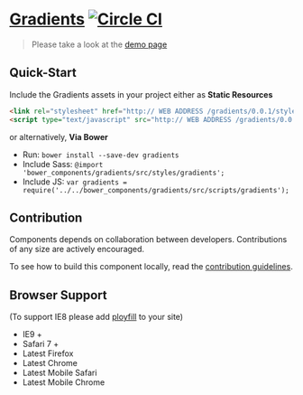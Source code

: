 [Gradients](http://skyglobal.github.io/gradients)  [![Circle CI](https://circleci.com/gh/skyglobal/gradients/tree/master.svg?style=svg)](https://circleci.com/gh/skyglobal/gradients/tree/master)
========================

> Please take a look at the [demo page](http://skyglobal.github.io/gradients)

## Quick-Start

Include the Gradients assets in your project either as **Static Resources**

```html
<link rel="stylesheet" href="http:// WEB ADDRESS /gradients/0.0.1/styles/gradients.min.css" />
<script type="text/javascript" src="http:// WEB ADDRESS /gradients/0.0.1/scripts/gradients.min.js"></script>
```

or alternatively, **Via Bower**

 * Run: `bower install --save-dev gradients`
 * Include Sass: `@import 'bower_components/gradients/src/styles/gradients';`
 * Include JS: `var gradients = require('../../bower_components/gradients/src/scripts/gradients');`

## Contribution

Components depends on collaboration between developers. Contributions of any size are actively encouraged.

To see how to build this component locally, read the [contribution guidelines](CONTRIBUTING.md).

## Browser Support

(To support IE8 please add [ployfill](https://github.com/skyglobal/polyfill) to your site)

 * IE9 +
 * Safari 7 +
 * Latest Firefox
 * Latest Chrome
 * Latest Mobile Safari
 * Latest Mobile Chrome
